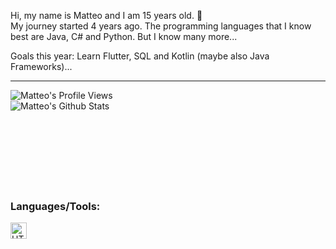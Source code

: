 Hi, my name is Matteo and I am 15 years old. 👋 <br>
My journey started 4 years ago. The programming languages that I know best are Java, C# and Python. But I know many more... 

Goals this year: Learn Flutter, SQL and Kotlin (maybe also Java Frameworks)...

---

<img align="left" alt="Matteo's Profile Views" src="https://komarev.com/ghpvc/?username=Matteo-Code&color=blue">
<br>
<img align="left" alt="Matteo's Github Stats" src="https://github-readme-stats.vercel.app/api?username=Matteo-Code&show_icons=true&hide_border=true&bg_color=000&text_color=FFF" />
<br>
<br>
<br>
<br>
<br>
<br>
<br>
<br>

### Languages/Tools:

<a href="https://vuejs.org/"><img align="left" alt="HTML5" width="26px" src="https://avatars.githubusercontent.com/u/6128107?s=280&v=4"/></a>

<!--
**Matteo-Code/Matteo-Code** is a ✨ _special_ ✨ repository because its `README.md` (this file) appears on your GitHub profile.

Here are some ideas to get you started:

- 🔭 I’m currently working on ...
- 🌱 I’m currently learning ...
- 👯 I’m looking to collaborate on ...
- 🤔 I’m looking for help with ...
- 💬 Ask me about ...
- 📫 How to reach me: ...
- 😄 Pronouns: ...
- ⚡ Fun fact: ...
-->
